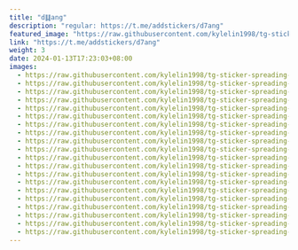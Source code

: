 ```yaml
---
title: "d䷆ang"
description: "regular: https://t.me/addstickers/d7ang"
featured_image: "https://raw.githubusercontent.com/kylelin1998/tg-sticker-spreading-worldwide-images/main/img/b56aa17a-8efe-4727-98c9-b6e449d1ea0f.jpg"
link: "https://t.me/addstickers/d7ang"
weight: 3
date: 2024-01-13T17:23:03+08:00
images:
  - https://raw.githubusercontent.com/kylelin1998/tg-sticker-spreading-worldwide-images/main/img/b56aa17a-8efe-4727-98c9-b6e449d1ea0f.jpg
  - https://raw.githubusercontent.com/kylelin1998/tg-sticker-spreading-worldwide-images/main/img/4c19ee6a-4ca3-492f-a471-4b0ace1e0675.jpg
  - https://raw.githubusercontent.com/kylelin1998/tg-sticker-spreading-worldwide-images/main/img/7cd2b8f3-49ad-405b-8488-ee2f9bb12d58.jpg
  - https://raw.githubusercontent.com/kylelin1998/tg-sticker-spreading-worldwide-images/main/img/fc864240-ac59-4aef-b23d-c96521b3d225.jpg
  - https://raw.githubusercontent.com/kylelin1998/tg-sticker-spreading-worldwide-images/main/img/f15feed6-f6f6-44cc-a3a7-b79f66c0a566.jpg
  - https://raw.githubusercontent.com/kylelin1998/tg-sticker-spreading-worldwide-images/main/img/3bee73c6-a70e-4fdf-8555-03e8b88f6c2f.jpg
  - https://raw.githubusercontent.com/kylelin1998/tg-sticker-spreading-worldwide-images/main/img/a4e40bc7-935f-4011-833c-b2aabbb9d523.jpg
  - https://raw.githubusercontent.com/kylelin1998/tg-sticker-spreading-worldwide-images/main/img/3a32bd2d-705f-4cdc-ae8e-005ce40856b3.jpg
  - https://raw.githubusercontent.com/kylelin1998/tg-sticker-spreading-worldwide-images/main/img/38dd5d64-4a3a-40f4-951e-d83ec63cfd09.jpg
  - https://raw.githubusercontent.com/kylelin1998/tg-sticker-spreading-worldwide-images/main/img/592a00c8-b1b4-43f6-a924-a51b39ea5f3f.jpg
  - https://raw.githubusercontent.com/kylelin1998/tg-sticker-spreading-worldwide-images/main/img/332f791c-541f-443d-aab7-4a3d53c44086.jpg
  - https://raw.githubusercontent.com/kylelin1998/tg-sticker-spreading-worldwide-images/main/img/75b9a4e8-9d60-4be2-859c-6ba8e035269b.jpg
  - https://raw.githubusercontent.com/kylelin1998/tg-sticker-spreading-worldwide-images/main/img/a7ef179a-04b8-4c69-a8ca-201587d11c64.jpg
  - https://raw.githubusercontent.com/kylelin1998/tg-sticker-spreading-worldwide-images/main/img/3f9dbc23-4d63-4688-b6d1-2ee006941a5e.jpg
  - https://raw.githubusercontent.com/kylelin1998/tg-sticker-spreading-worldwide-images/main/img/7d730684-4f8d-4ce0-89d0-96c33f724ba5.jpg
  - https://raw.githubusercontent.com/kylelin1998/tg-sticker-spreading-worldwide-images/main/img/78678368-ba6b-40c7-9245-26308d4bec50.jpg
  - https://raw.githubusercontent.com/kylelin1998/tg-sticker-spreading-worldwide-images/main/img/ec195274-e6d8-4f3c-b0a7-a2cfee2125bb.jpg
  - https://raw.githubusercontent.com/kylelin1998/tg-sticker-spreading-worldwide-images/main/img/16eb7d3c-140c-482d-9f60-87f2dc4308e7.jpg
  - https://raw.githubusercontent.com/kylelin1998/tg-sticker-spreading-worldwide-images/main/img/6fe4c4e7-eb68-46d3-9ecb-1d416e4264f9.jpg
  - https://raw.githubusercontent.com/kylelin1998/tg-sticker-spreading-worldwide-images/main/img/d546b7f7-6fda-4aa5-ae65-2240edc19deb.jpg
---
```

